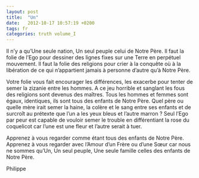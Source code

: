 ```yaml
---
layout: post
title:  "Un"
date:   2012-10-17 10:57:19 +0200
tags: fr
categories: truth volume_I
---
```

Il n’y a qu’Une seule nation, Un seul peuple celui de Notre Père. Il faut la folie de l’Ego pour dessiner des lignes fixes sur une Terre en perpétuel mouvement. Il faut la folie des religions pour crier à la conquête où à la libération de ce qui n’appartient jamais à personne d’autre qu’à Notre Père.

Votre folie vous fait encourager les différences, les exacerbe pour tenter de semer la zizanie entre les hommes. A ce jeu horrible et sanglant les fous des religions sont devenus des maîtres. Tous les hommes et femmes sont égaux, identiques, ils sont tous des enfants de Notre Père. Quel père ou quelle mère irait semer la haine, la colère et le sang entre ses enfants et de surcroît au prétexte que l’un a les yeux bleus et l’autre marron ? Seul l’Ego par peur est capable de vouloir semer le trouble en différentiant la rose du coquelicot car l’une est une fleur et l’autre serait à tuer.

Apprenez à vous regarder comme étant tous des enfants de Notre Père. Apprenez à vous regarder avec l’Amour d’un Frère ou d’une Sœur car nous ne sommes qu’Un, Un seul peuple, Une seule famille celles des enfants de Notre Père.

Philippe

<!-- 
Ce(tte) œuvre est mise à disposition selon les termes de la Licence Creative Commons Attribution - Pas d’Utilisation Commerciale 4.0 International.
-->
